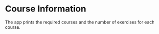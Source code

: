 # Course Information

The app prints the required courses and the number of exercises for each course. 
